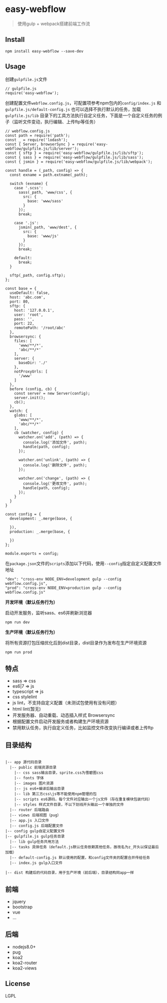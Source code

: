  # easy-webflow
> 使用gulp + webpack搭建前端工作流

## Install
```
npm install easy-webflow --save-dev
```

## Usage

创建`gulpfile.js`文件
```
// gulpfile.js
require('easy-webflow');
```

创建配置文件`webflow.config.js`，可配置项参考npm包内的`config/index.js` 和 `gulpfile.js/default-config.js` 
也可以选择不执行默认的任务，加载 `gulpfile.js/lib` 目录下的工具方法执行自定义任务，下面是一个自定义任务的例子（监听文件变动，执行编辑、上传ftp等任务）
```
// webflow.config.js
const path = require('path');
const _ = require('lodash');
const { Server, browserSync } = require('easy-webflow/gulpfile.js/lib/server');
const { sftp } = require('easy-webflow/gulpfile.js/lib/sftp');
const { sass } = require('easy-webflow/gulpfile.js/lib/sass');
const { jsmin } = require('easy-webflow/gulpfile.js/lib/webpack');

const handle = (_path, config) => {
  const exname = path.extname(_path);

  switch (exname) {
    case '.scss':
      sass(_path, 'www/css', {
        src: {
          base: 'www/sass'
        }
      });
      break;

    case '.js':
      jsmin(_path, 'www/dest', {
        src: {
          base: 'www/js'
        }
      });
      break;

    default:
      break;
  }

  sftp(_path, config.sftp);
};

const base = {
  useDefault: false,
  host: 'abc.com',
  port: 80,
  sftp: {
    host: '127.0.0.1',
    user: 'root',
    pass: '',
    port: 22,
    remotePath: '/root/abc'
  },
  browsersync: {
    files: [
      'www/**/*',
      'abc/**/*'
    ],
    server: {
      baseDir: './'
    },
    notProxyUrls: [
      '/www'
    ]
  },
  before (config, cb) {
    const server = new Server(config);
    server.init();
    cb();
  },
  watch: {
    globs: [
      'www/**/*',
      'abc/**/*'
    ],
    cb (watcher, config) {
      watcher.on('add', (path) => {
        console.log('添加文件', path);
        handle(path, config);
      });

      watcher.on('unlink', (path) => {
        console.log('删除文件', path);
      });

      watcher.on('change', (path) => {
        console.log('更改文件', path);
        handle(path, config);
      });
    }
  } 
}

const config = {
  development: _.merge(base, {

  }),
  production: _.merge(base, {
    
  })
};

module.exports = config;
```

在`package.json`文件的`scripts`添加以下代码，使用`--config`指定自定义配置文件地址
```
"dev": "cross-env NODE_ENV=development gulp --config webflow.config.js",
"prod": "cross-env NODE_ENV=production gulp --config webflow.config.js"
```

**开发环境（默认任务行为）**

<!-- 启动后端服务
```
cd app & npm run dev
``` -->

启动开发服务，监听sass、es6并刷新浏览器

```
npm run dev
```

**生产环境（默认任务行为）**

将所有资源打包压缩优化后到dist目录，dist目录作为发布在生产环境资源
```
npm run prod
```

## 特点

- sass => css
- es6|7 => js
- typescript => js
- css stylelint
- js lint，不支持自定义配置（未测试包使用有没有问题）
- html lint(暂无)
- 开发服务器、自动重载、动态插入样式 Browsersync
- 根据配置文件启动开发服务或者构建生产环境资源
- 禁用默认任务，执行自定义任务，比如监控文件改变执行编译或者上传ftp

## 目录结构
```

|-- app 源代码目录
  |-- public 前端资源目录
    |-- css sass输出目录，sprite.css为雪碧图css
    |-- fonts 字体
    |-- images 图片资源
    |-- js es6+编译后输出目录
    |-- lib 第三方css\js等不能使用npm管理的包
    |-- scripts es6源码，每个文件对应输出一个js文件（存在重复模块包装代码）
    |-- styles 样式文件目录，不以下划线开头输出一个单独的文件
  |-- router 后端路由
  |-- views 后端视图（pug）
  |-- app.js 入口文件
  |-- config.js 后端配置文件
|-- config gulp自定义配置文件
|-- gulpfile.js gulp任务目录
  |-- lib gulp任务共用方法
  |-- tasks 具体任务（default.js默认任务依赖其他任务，故改名为z_开头以保证最后加载）
  |-- default-config.js 默认使用的配置，和config文件夹的配置合并传给任务
  |-- index.js gulp入口文件

|-- dist 构建后的代码目录，用于生产环境（前后端），目录结构同app一样
```

## 前端
- jquery
- bootstrap
- vue
- ...

## 后端

- nodejs8.0+
- pug
- koa2
- koa2-router
- koa2-views

## License
LGPL
